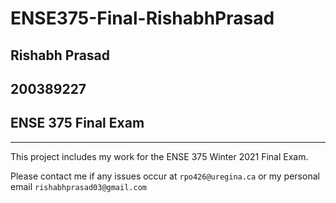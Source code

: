 # ENSE375-Final-RishabhPrasad

## Rishabh Prasad
## 200389227
## ENSE 375 Final Exam

***

This project includes my work for the ENSE 375 Winter 2021 Final Exam.

Please contact me if any issues occur at `rpo426@uregina.ca` or my personal email `rishabhprasad03@gmail.com`

